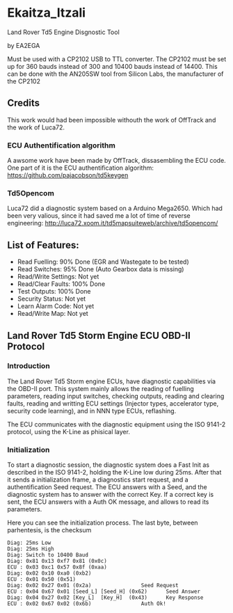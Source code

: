 # Ekaitza_Itzali
Land Rover Td5 Engine Disgnostic Tool

by EA2EGA

Must be used with a CP2102 USB to TTL converter.
The CP2102 must be set up for 360 bauds instead of 300
and 10400 bauds instead of 14400.
This can be done with the AN205SW tool from Silicon Labs,
the manufacturer of the CP2102

## Credits

This work would had been impossible withouth the work of OffTrack and the work of Luca72.

### ECU Authentification algorithm

A awsome work have been made by OffTrack, dissasembling the ECU code. One part of it is the ECU authentification algorithm: https://github.com/pajacobson/td5keygen

### Td5Opencom

Luca72 did a diagnostic system based on a Arduino Mega2650. Which had been very valious, since it had saved me a lot of time of reverse engineering: http://luca72.xoom.it/td5mapsuiteweb/archive/td5opencom/

## List of Features:

* Read Fuelling: 90% Done (EGR and Wastegate to be tested)
* Read Switches: 95% Done (Auto Gearbox data is missing)
* Read/Write Settings: Not yet
* Read/Clear Faults: 100% Done
* Test Outputs: 100% Done
* Security Status: Not yet
* Learn Alarm Code: Not yet
* Read/Write Map: Not yet

## Land Rover Td5 Storm Engine ECU OBD-II Protocol

### Introduction

The Land Rover Td5 Storm engine ECUs, have diagnostic capabilities via the OBD-II port. This system mainly allows the reading of fuelling parameters, reading input switches, checking outputs, reading and clearing faults, reading and writting ECU settings (Injector types, accelerator type, security code learning), and in NNN type ECUs, reflashing.

The ECU communicates with the diagnostic equipment using the ISO 9141-2 protocol, using the K-Line as phisical layer.

### Initialization

To start a diagnostic session, the diagnostic system does a Fast Init as described in the ISO 9141-2, holding the K-Line low during 25ms. After that it sends a initialization frame, a diagnostics start request, and a authentification Seed request. The ECU answers with a Seed, and the diagnostic system has to answer with the correct Key. If a correct key is sent, the ECU answers with a Auth OK message, and allows to read its parameters.

Here you can see the initialization process. The last byte, between parhentesis, is the checksum
```
Diag: 25ms Low
Diag: 25ms High
Diag: Switch to 10400 Baud
Diag: 0x81 0x13 0xf7 0x81 (0x0c)
ECU : 0x03 0xc1 0x57 0x8f (0xaa)
Diag: 0x02 0x10 0xa0 (0xb2)
ECU : 0x01 0x50 (0x51)
Diag: 0x02 0x27 0x01 (0x2a)                Seed Request
ECU : 0x04 0x67 0x01 [Seed_L] [Seed_H] (0x62)      Seed Answer
Diag: 0x04 0x27 0x02 [Key_L]  [Key_H]  (0x43)      Key Response
ECU : 0x02 0x67 0x02 (0x6b)                Auth Ok!
```